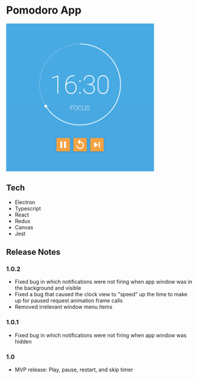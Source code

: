 # Pomodoro App

<img src="./screenshot.png" width="400" height="400">

## Tech

-   Electron
-   Typescript
-   React
-   Redux
-   Canvas
-   Jest

## Release Notes

### 1.0.2

-   Fixed bug in which notifications were not firing when app window was in the background and visible
-   Fixed a bug that caused the clock view to "speed" up the time to make up for paused request animation frame calls
-   Removed irrelevant window menu items

### 1.0.1

-   Fixed bug in which notifications were not firing when app window was hidden

### 1.0

-   MVP release: Play, pause, restart, and skip timer
